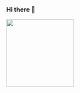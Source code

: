 ### Hi there 👋

<!--
**Joao-Victor-Queiroz/Joao-Victor-Queiroz** is a ✨ _special_ ✨ repository because its `README.md` (this file) appears on your GitHub profile.

Here are some ideas to get you started:

- 🔭 I’m currently working on ...
- 🌱 I’m currently learning ...
- 👯 I’m looking to collaborate on ...
- 🤔 I’m looking for help with ...
- 💬 Ask me about ...
- 📫 How to reach me: ...
- 😄 Pronouns: ...
- ⚡ Fun fact: ...
-->
<div>
  <img height = "180em" src = "https://github-readme-stats.vercel.app/api?username=Joao-Victor-Queiroz&theme=tokyonight&show_icons=true"
 </div>
